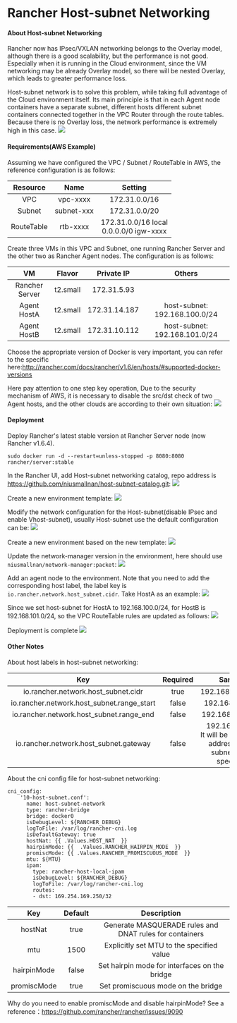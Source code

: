 Rancher Host-subnet Networking
=================================

#### About Host-subnet Networking
Rancher now has IPsec/VXLAN networking belongs to the Overlay model, although there is a good scalability, but the performance is not good.
Especially when it is running in the Cloud environment, since the VM networking may be already Overlay model, 
so there will be nested Overlay, which leads to greater performance loss.

Host-subnet network is to solve this problem, while taking full advantage of the Cloud environment itself.
Its main principle is that in each Agent node containers have a separate subnet, different hosts different subnet containers connected together in the VPC Router through the route tables.
Because there is no Overlay loss, the network performance is extremely high in this case. 
![](https://ws1.sinaimg.cn/mw1024/006tKfTcly1fho4hf5we6j31kw0y977x.jpg)

#### Requirements(AWS Example)
Assuming we have configured the VPC / Subnet / RouteTable in AWS, the reference configuration is as follows:

| Resource  | Name      | Setting       |
| :---:     | :----:    | :----:        |
| VPC       | vpc-xxxx  | 172.31.0.0/16 |
| Subnet    | subnet-xxx| 172.31.0.0/20 |
| RouteTable| rtb-xxxx  | 172.31.0.0/16 local <br /> 0.0.0.0/0 igw-xxxx|

Create three VMs in this VPC and Subnet, one running Rancher Server and the other two as Rancher Agent nodes. The configuration is as follows:

| VM            | Flavor    | Private IP    | Others|
| :---:         | :----:    | :----:        |:----: |
| Rancher Server| t2.small  | 172.31.5.93   ||
| Agent HostA   | t2.small  | 172.31.14.187 |host-subnet: 192.168.100.0/24|
| Agent HostB   | t2.small  | 172.31.10.112 |host-subnet: 192.168.101.0/24|

Choose the appropriate version of Docker is very important, you can refer to the specific here:http://rancher.com/docs/rancher/v1.6/en/hosts/#supported-docker-versions

Here pay attention to one step key operation,
Due to the security mechanism of AWS, it is necessary to disable the src/dst check of two Agent hosts, and the other clouds are according to their own situation: 
![](https://ws2.sinaimg.cn/mw1024/006tKfTcly1fho07y2r0uj317k0bwdgo.jpg)

#### Deployment
Deploy Rancher's latest stable version at Rancher Server node (now Rancher v1.6.4).

```sudo docker run -d --restart=unless-stopped -p 8080:8080 rancher/server:stable```

In the Rancher UI, add Host-subnet networking catalog, repo address is https://github.com/niusmallnan/host-subnet-catalog.git: 
![](https://ws4.sinaimg.cn/mw1024/006tKfTcly1fhnz7awjioj31kw0eztah.jpg)

Create a new environment template: 
![](https://ws1.sinaimg.cn/mw1024/006tKfTcly1fhnzak3ygtj311o0fsaay.jpg)

Modify the network configuration for the Host-subnet(disable IPsec and enable Vhost-subnet),
usually Host-subnet use the default configuration can be: 
![](https://ws4.sinaimg.cn/mw1024/006tKfTcly1fhnzdlxdixj31kw0jvmz0.jpg)

Create a new environment based on the new template: 
![](https://ws1.sinaimg.cn/mw1024/006tKfTcly1fhnzf3sfwhj319e0pqq3s.jpg)

Update the network-manager version in the environment, here should use `niusmallnan/network-manager:packet`: 
![](https://ws2.sinaimg.cn/mw1024/006tKfTcly1fho0bhwqvfj314i0um75d.jpg)

Add an agent node to the environment.
Note that you need to add the corresponding host label, the label key is `io.rancher.network.host_subnet.cidr`.
Take HostA as an example: 
![](https://ws3.sinaimg.cn/mw1024/006tKfTcly1fhnzi0weqwj31kw0oc41c.jpg)

Since we set host-subnet for HostA to 192.168.100.0/24, for HostB is 192.168.101.0/24, so the VPC RouteTable rules are updated as follows: 
![](https://ws4.sinaimg.cn/mw1024/006tKfTcly1fhnzmzasbsj30vi0jwab4.jpg)

Deployment is complete 
![](https://ws4.sinaimg.cn/mw1024/006tKfTcly1fho0f23zroj30ug11odj5.jpg)

#### Other Notes
About host labels in host-subnet networking:

| Key                                       | Required | Sample         |
|       :---:                               | :----:|   :----:          |
| io.rancher.network.host_subnet.cidr       | true  | 192.168.100.0/24  |
| io.rancher.network.host_subnet.range_start| false | 192.168.100.20    |
| io.rancher.network.host_subnet.range_end  | false | 192.168.100.200   |
| io.rancher.network.host_subnet.gateway    | false | 192.168.100.1 <br /> It will be the first IP address in the subnet if not specified             |

About the cni config file for host-subnet networking:

```
cni_config:
    '10-host-subnet.conf':
      name: host-subnet-network
      type: rancher-bridge
      bridge: docker0
      isDebugLevel: ${RANCHER_DEBUG}
      logToFile: /var/log/rancher-cni.log
      isDefaultGateway: true
      hostNat: {{ .Values.HOST_NAT  }}
      hairpinMode: {{  .Values.RANCHER_HAIRPIN_MODE  }}
      promiscMode: {{ .Values.RANCHER_PROMISCUOUS_MODE  }}
      mtu: ${MTU}
      ipam:
        type: rancher-host-local-ipam
        isDebugLevel: ${RANCHER_DEBUG}
        logToFile: /var/log/rancher-cni.log
        routes:
        - dst: 169.254.169.250/32
```

| Key       | Default| Description       |
| :---:     | :----: |   :----:          |
| hostNat   | true   | Generate MASQUERADE rules and DNAT rules for containers |
| mtu       | 1500   | Explicitly set MTU to the specified value|
| hairpinMode| false  | Set hairpin mode for interfaces on the bridge |
| promiscMode| true | Set promiscuous mode on the bridge |

Why do you need to enable promiscMode and disable hairpinMode? See a reference：https://github.com/rancher/rancher/issues/9090

